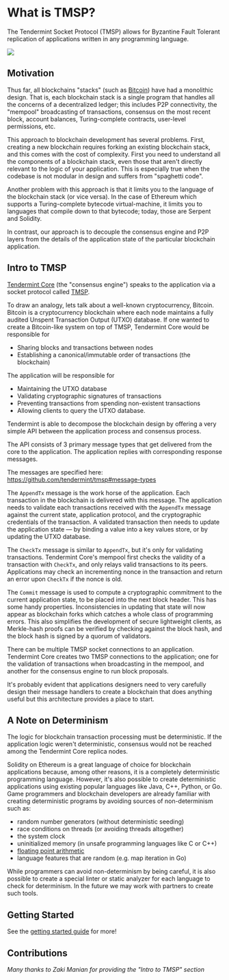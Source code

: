 # What is TMSP?

The Tendermint Socket Protocol (TMSP) allows for Byzantine Fault Tolerant replication of applications written in any programming language.

<img src="~assets/images/home/tmsp.png">

## Motivation

Thus far, all blockchains "stacks" (such as [Bitcoin](https://github.com/bitcoin/bitcoin)) have had a monolithic design.  That is, each blockchain stack is a single program that handles all the concerns of a decentralized ledger; this includes P2P connectivity, the "mempool" broadcasting of transactions, consensus on the most recent block, account balances, Turing-complete contracts, user-level permissions, etc.

This approach to blockchain development has several problems.  First, creating a new blockchain requires forking an existing blockchain stack, and this comes with the cost of complexity.  First you need to understand all the components of a blockchain stack, even those that aren't directly relevant to the logic of your application.  This is especially true when the codebase is not modular in design and suffers from "spaghetti code".

Another problem with this approach is that it limits you to the language of the blockchain stack (or vice versa).  In the case of Ethereum which supports a Turing-complete bytecode virtual-machine, it limits you to languages that compile down to that bytecode; today, those are Serpent and Solidity.

In contrast, our approach is to decouple the consensus engine and P2P layers from the details of the application state of the particular blockchain application.

## Intro to TMSP

[Tendermint Core](https://github.com/tendermint/tendermint) (the "consensus engine") speaks to the application via a socket protocol called [TMSP](https://github.com/tendermint/tmsp). 

To draw an analogy, lets talk about a well-known cryptocurrency, Bitcoin.  Bitcoin is a cryptocurrency blockchain where each node maintains a fully audited Unspent Transaction Output (UTXO) database. If one wanted to create a Bitcoin-like system on top of TMSP, Tendermint Core would be responsible for 

- Sharing blocks and transactions between nodes
- Establishing a canonical/immutable order of transactions (the blockchain)

The application will be responsible for

- Maintaining the UTXO database
- Validating cryptographic signatures of transactions
- Preventing transactions from spending non-existent transactions
- Allowing clients to query the UTXO database.

Tendermint is able to decompose the blockchain design by offering a very simple API between the application process and consensus process.

The API consists of 3 primary message types that get delivered from the core to the application.  The application replies with corresponding response messages.

The messages are specified here: https://github.com/tendermint/tmsp#message-types

The `AppendTx` message is the work horse of the application.  Each transaction in the blockchain is delivered with this message. The application needs to validate each transactions received with the `AppendTx` message against the current state, application protocol, and the cryptographic credentials of the transaction. A validated transaction then needs to update the application state — by binding a value into a key values store, or by updating the UTXO database.

The `CheckTx` message is similar to `AppendTx`, but it's only for validating transactions.  Tendermint Core's mempool first checks the validity of a transaction with `CheckTx`, and only relays valid transactions to its peers.  Applications may check an incrementing nonce in the transaction and return an error upon `CheckTx` if the nonce is old.

The `Commit` message is used to compute a cryptographic commitment to the current application state, to be placed into the next block header. This has some handy properties. Inconsistencies in updating that state will now appear as blockchain forks which catches a whole class of programming errors. This also simplifies the development of secure lightweight clients, as Merkle-hash proofs can be verified by checking against the block hash, and the block hash is signed by a quorum of validators.

There can be multiple TMSP socket connections to an application.  Tendermint Core creates two TMSP connections to the application; one for the validation of transactions when broadcasting in the mempool, and another for the consensus engine to run block proposals.

It's probably evident that applications designers need to very carefully design their message handlers to create a blockchain that does anything useful but this architecture provides a place to start.

## A Note on Determinism

The logic for blockchain transaction processing must be deterministic.  If the application logic weren't deterministic, consensus would not be reached among the Tendermint Core replica nodes.

Solidity on Ethereum is a great language of choice for blockchain applications because, among other reasons, it is a completely deterministic programming language.  However, it's also possible to create deterministic applications using existing popular languages like Java, C++, Python, or Go.  Game programmers and blockchain developers are already familiar with creating deterministic programs by avoiding sources of non-determinism such as:

 * random number generators (without deterministic seeding)
 * race conditions on threads (or avoiding threads altogether)
 * the system clock
 * uninitialized memory (in unsafe programming languages like C or C++)
 * [floating point arithmetic](http://gafferongames.com/networking-for-game-programmers/floating-point-determinism/)
 * language features that are random (e.g. map iteration in Go)

While programmers can avoid non-determinism by being careful, it is also possible to create a special linter or static analyzer for each language to check for determinism.  In the future we may work with partners to create such tools.

## Getting Started

See the [getting started guide](/intro/getting-started/install) for more!

## Contributions

_Many thanks to Zaki Manian for providing the "Intro to TMSP" section_
